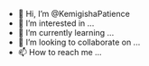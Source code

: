 - 👋 Hi, I’m @KemigishaPatience
- 👀 I’m interested in ...
- 🌱 I’m currently learning ...
- 💞️ I’m looking to collaborate on ...
- 📫 How to reach me ...

<!---
KemigishaPatience/KemigishaPatience is a ✨ special ✨ repository because its `README.md` (this file) appears on your GitHub profile.
You can click the Preview link to take a look at your changes.
--->
